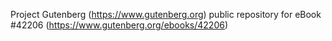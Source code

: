 Project Gutenberg (https://www.gutenberg.org) public repository for eBook #42206 (https://www.gutenberg.org/ebooks/42206)
